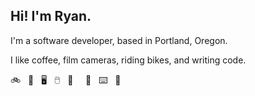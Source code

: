 ## Hi! I'm Ryan. 


I'm a software developer, based in Portland, Oregon.

I like coffee, film cameras, riding bikes, and writing code.

🚲 &nbsp; 🎒 &nbsp; 🖥️ &nbsp; 🖱️ &nbsp; 📸 &nbsp; &nbsp; 💾 &nbsp; ⌨️ &nbsp; 📓 &nbsp;
